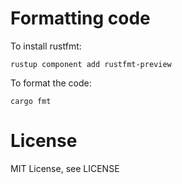 Formatting code
===============
To install rustfmt:
```
rustup component add rustfmt-preview
```
To format the code:
```
cargo fmt
```

License
=======
MIT License, see LICENSE
